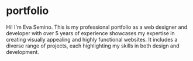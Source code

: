 # portfolio
Hi! I'm Eva Semino. This is my professional portfolio as a web designer and developer with over 5 years of experience showcases my expertise in creating visually appealing and highly functional websites. It includes a diverse range of projects, each highlighting my skills in both design and development. 
